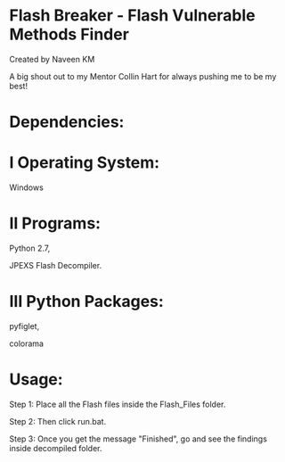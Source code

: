 # Flash Breaker - Flash Vulnerable Methods Finder 

Created by Naveen KM  

A  big shout out to my Mentor Collin Hart for always pushing me to be my best!

# Dependencies:

# I Operating System: 

Windows

# II Programs: 

Python 2.7, 

JPEXS Flash Decompiler. 

# III Python Packages:

pyfiglet,

colorama

# Usage:

Step 1: Place all the Flash files inside the Flash_Files folder.

Step 2: Then click run.bat.

Step 3: Once you get the message "Finished", go and see the findings inside decompiled folder.

